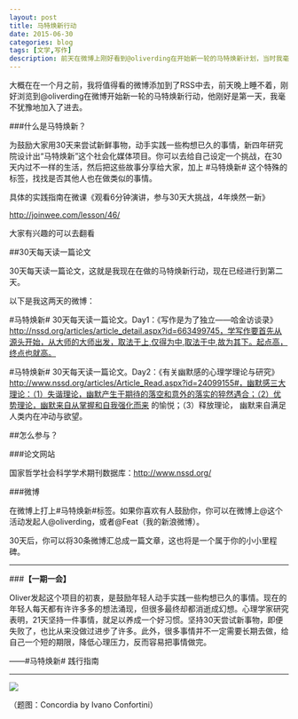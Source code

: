 ```yaml
---
layout: post
title: 马特焕新行动
date: 2015-06-30
categories: blog
tags: [文学,写作]
description: 前天在微博上刚好看到@oliverding在开始新一轮的马特焕新计划，当时我毫不犹豫进加入了。
---
```



大概在在一个月之前，我将值得看的微博添加到了RSS中去，前天晚上睡不着，刚好浏览到@oliverding在微博开始新一轮的马特焕新行动，他刚好是第一天，我毫不犹豫地加入了进去。

###什么是马特焕新？

为鼓励大家用30天来尝试新鲜事物，动手实践一些构想已久的事情，新四年研究院设计出“马特焕新”这个社会化媒体项目。你可以去给自己设定一个挑战，在30天内过不一样的生活，然后把这些故事分享给大家，加上 #马特焕新# 这个特殊的标签，找找是否其他人也在做类似的事情。

具体的实践指南在微课《观看6分钟演讲，参与30天大挑战，4年焕然一新》

http://joinwee.com/lesson/46/

大家有兴趣的可以去翻看

##30天每天读一篇论文

30天每天读一篇论文，这就是我现在在做的马特焕新行动，现在已经进行到第二天。

以下是我这两天的微博：

 #马特焕新# 30天每天读一篇论文。Day1：《写作是为了独立——哈金访谈录》http://nssd.org/articles/article_detail.aspx?id=663499745，学写作要首先从源头开始，从大师的大师出发，取法于上,仅得为中,取法于中,故为其下。起点高，终点也就高。

 #马特焕新# 30天每天读一篇论文。Day2：《有关幽默感的心理学理论与研究》http://www.nssd.org/articles/Article_Read.aspx?id=24099155#，幽默感三大理论：（1）失谐理论，幽默产生于期待的落空和意外的落实的猝然遇合；（2）优势理论，幽默来自从掌握和自我强化而来 的愉悦；（3）释放理论， 幽默来自满足人类内在冲动与欲望。

##怎么参与？

###论文网站

国家哲学社会科学学术期刊数据库：http://www.nssd.org/

###微博

在微博上打上#马特焕新#标签。如果你喜欢有人鼓励你，你可以在微博上@这个活动发起人@oliverding，或者@Feat（我的新浪微博）。

30天后，你可以将30条微博汇总成一篇文章，这也将是一个属于你的小小里程碑。

---

###**【一期一会】**

Oliver发起这个项目的初衷，是鼓励年轻人动手实践一些构想已久的事情。现在的年轻人每天都有许许多多的想法涌现，但很多最终却都消逝成幻想。心理学家研究表明，21天坚持一件事情，就足以养成一个好习惯。坚持30天尝试新事物，即便失败了，也比从来没做过进步了许多。此外，很多事情并不一定需要长期去做，给自己一个短的期限，降低心理压力，反而容易把事情做完。

——#马特焕新# 践行指南

----


![](http://cnfeat.qiniudn.com/image-2015-05-25-15-52.png)

（题图：Concordia by Ivano Confortini）

